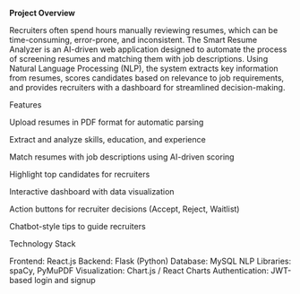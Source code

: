 **Project Overview**

Recruiters often spend hours manually reviewing resumes, which can be time-consuming, error-prone, and inconsistent. The Smart Resume Analyzer is an AI-driven web application designed to automate the process of screening resumes and matching them with job descriptions.
Using Natural Language Processing (NLP), the system extracts key information from resumes, scores candidates based on relevance to job requirements, and provides recruiters with a dashboard for streamlined decision-making.

Features

Upload resumes in PDF format for automatic parsing

Extract and analyze skills, education, and experience

Match resumes with job descriptions using AI-driven scoring

Highlight top candidates for recruiters

Interactive dashboard with data visualization

Action buttons for recruiter decisions (Accept, Reject, Waitlist)

Chatbot-style tips to guide recruiters

Technology Stack

Frontend: React.js
Backend: Flask (Python)
Database: MySQL
NLP Libraries: spaCy, PyMuPDF
Visualization: Chart.js / React Charts
Authentication: JWT-based login and signup

